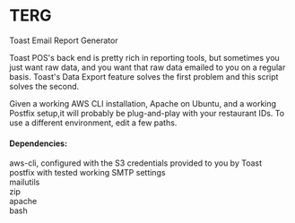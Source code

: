 # TERG
Toast Email Report Generator

Toast POS's back end is pretty rich in reporting tools, but sometimes you just want raw data, and you want that raw data emailed to you on a regular basis. Toast's Data Export feature solves the first problem and this script solves the second.

Given a working AWS CLI installation, Apache on Ubuntu, and a working Postfix setup,it will probably be plug-and-play with your restaurant IDs. To use a different environment, edit a few paths.

#### Dependencies:
aws-cli, configured with the S3 credentials provided to you by Toast  
postfix with tested working SMTP settings  
mailutils  
zip  
apache  
bash  
